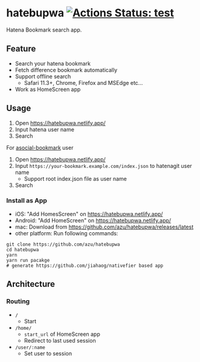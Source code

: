 # hatebupwa [![Actions Status: test](https://github.com/azu/hatebupwa/workflows/test/badge.svg)](https://github.com/azu/hatebupwa/actions?query=workflow%3A"test")

Hatena Bookmark search app.

## Feature

- Search your hatena bookmark
- Fetch difference bookmark automatically
- Support offline search
    - Safari 11.3+, Chrome, Firefox and MSEdge etc...
- Work as HomeScreen app

## Usage

1. Open <https://hatebupwa.netlify.app/>
2. Input hatena user name
3. Search


For [asocial-bookmark](https://github.com/azu/asocial-bookmark) user

1. Open <https://hatebupwa.netlify.app/>
2. Input `https://your-bookmark.example.com/index.json` to hatenagit  user name
    - Support root index.json file as user name
3. Search

### Install as App

- iOS: "Add HomesScreen" on <https://hatebupwa.netlify.app/>
- Android: "Add HomeScreen" on <https://hatebupwa.netlify.app/>
- mac: Download from <https://github.com/azu/hatebupwa/releases/latest>
- other platform: Run following commands:

```
git clone https://github.com/azu/hatebupwa
cd hatebupwa
yarn
yarn run pacakge
# generate https://github.com/jiahaog/nativefier based app
```

## Architecture

### Routing

- `/`
    - Start
- `/home/`
    - `start_url` of HomeScreen app 
    - Redirect to last used session
- `/user/:name`
    - Set user to session
